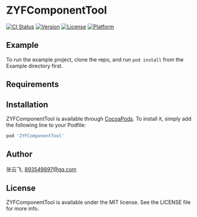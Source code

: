 # ZYFComponentTool

[![CI Status](https://img.shields.io/travis/张云飞/ZYFComponentTool.svg?style=flat)](https://travis-ci.org/张云飞/ZYFComponentTool)
[![Version](https://img.shields.io/cocoapods/v/ZYFComponentTool.svg?style=flat)](https://cocoapods.org/pods/ZYFComponentTool)
[![License](https://img.shields.io/cocoapods/l/ZYFComponentTool.svg?style=flat)](https://cocoapods.org/pods/ZYFComponentTool)
[![Platform](https://img.shields.io/cocoapods/p/ZYFComponentTool.svg?style=flat)](https://cocoapods.org/pods/ZYFComponentTool)

## Example

To run the example project, clone the repo, and run `pod install` from the Example directory first.

## Requirements

## Installation

ZYFComponentTool is available through [CocoaPods](https://cocoapods.org). To install
it, simply add the following line to your Podfile:

```ruby
pod 'ZYFComponentTool'
```

## Author

张云飞, 893549897@qq.com

## License

ZYFComponentTool is available under the MIT license. See the LICENSE file for more info.
